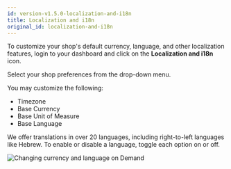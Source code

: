 ```yaml
---
id: version-v1.5.0-localization-and-i18n
title: Localization and i18n
original_id: localization-and-i18n
---
```

    
To customize your shop's default currency, language, and other localization features, login to your dashboard and click on the <i class="font-icon fa fa-language"></i> **Localization and i18n** icon.

Select your shop preferences from the drop-down menu.

You may customize the following:

-   Timezone
-   Base Currency
-   Base Unit of Measure
-   Base Language

We offer translations in over 20 languages, including right-to-left languages like Hebrew. To enable or disable a language, toggle each option on or off.

![Changing currency and language on Demand](/assets/admin-localization.png)
